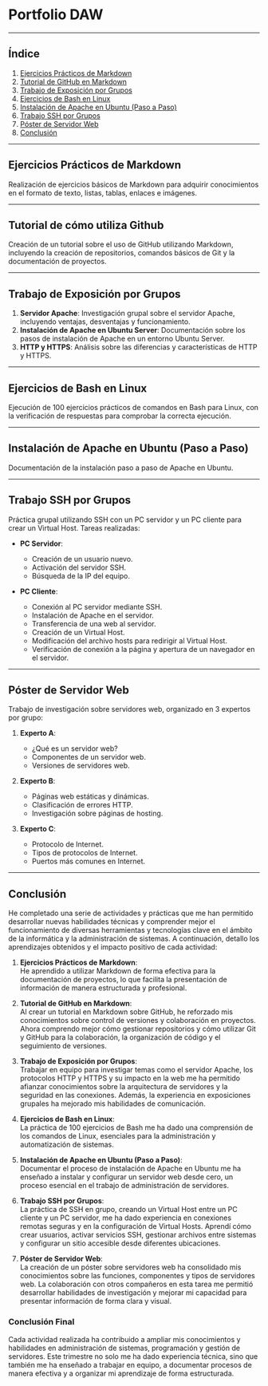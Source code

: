 # Portfolio DAW

---

## Índice

1. [Ejercicios Prácticos de Markdown](#ejercicios-prácticos-de-markdown)
2. [Tutorial de GitHub en Markdown](#tutorial-de-github-en-markdown)
3. [Trabajo de Exposición por Grupos](#trabajo-de-exposición-por-grupos)
4. [Ejercicios de Bash en Linux](#ejercicios-de-bash-en-linux)
5. [Instalación de Apache en Ubuntu (Paso a Paso)](#instalación-de-apache-en-ubuntu-paso-a-paso)
6. [Trabajo SSH por Grupos](#trabajo-ssh-por-grupos)
7. [Póster de Servidor Web](#póster-de-servidor-web)
8. [Conclusión](#conclusión)

---

## Ejercicios Prácticos de Markdown

Realización de ejercicios básicos de Markdown para adquirir conocimientos en el formato de texto, listas, tablas, enlaces e imágenes.

---

## Tutorial de cómo utiliza Github 

Creación de un tutorial sobre el uso de GitHub utilizando Markdown, incluyendo la creación de repositorios, comandos básicos de Git y la documentación de proyectos.

---

## Trabajo de Exposición por Grupos

1. **Servidor Apache**: Investigación grupal sobre el servidor Apache, incluyendo ventajas, desventajas y funcionamiento.
2. **Instalación de Apache en Ubuntu Server**: Documentación sobre los pasos de instalación de Apache en un entorno Ubuntu Server.
3. **HTTP y HTTPS**: Análisis sobre las diferencias y características de HTTP y HTTPS.

---

## Ejercicios de Bash en Linux

Ejecución de 100 ejercicios prácticos de comandos en Bash para Linux, con la verificación de respuestas para comprobar la correcta ejecución.

---

## Instalación de Apache en Ubuntu (Paso a Paso)

Documentación de la instalación paso a paso de Apache en Ubuntu.

---

## Trabajo SSH por Grupos

Práctica grupal utilizando SSH con un PC servidor y un PC cliente para crear un Virtual Host. Tareas realizadas:

- **PC Servidor**:
  - Creación de un usuario nuevo.
  - Activación del servidor SSH.
  - Búsqueda de la IP del equipo.

- **PC Cliente**:
  - Conexión al PC servidor mediante SSH.
  - Instalación de Apache en el servidor.
  - Transferencia de una web al servidor.
  - Creación de un Virtual Host.
  - Modificación del archivo hosts para redirigir al Virtual Host.
  - Verificación de conexión a la página y apertura de un navegador en el servidor.

---

## Póster de Servidor Web

Trabajo de investigación sobre servidores web, organizado en 3 expertos por grupo:

1. **Experto A**:
   - ¿Qué es un servidor web?
   - Componentes de un servidor web.
   - Versiones de servidores web.

2. **Experto B**:
   - Páginas web estáticas y dinámicas.
   - Clasificación de errores HTTP.
   - Investigación sobre páginas de hosting.

3. **Experto C**:
   - Protocolo de Internet.
   - Tipos de protocolos de Internet.
   - Puertos más comunes en Internet.

---

## Conclusión

He completado una serie de actividades y prácticas que me han permitido desarrollar nuevas habilidades técnicas y comprender mejor el funcionamiento de diversas herramientas y tecnologías clave en el ámbito de la informática y la administración de sistemas. A continuación, detallo los aprendizajes obtenidos y el impacto positivo de cada actividad:

1. **Ejercicios Prácticos de Markdown**:  
   He aprendido a utilizar Markdown de forma efectiva para la documentación de proyectos, lo que facilita la presentación de información de manera estructurada y profesional.

2. **Tutorial de GitHub en Markdown**:  
   Al crear un tutorial en Markdown sobre GitHub, he reforzado mis conocimientos sobre control de versiones y colaboración en proyectos. Ahora comprendo mejor cómo gestionar repositorios y cómo utilizar Git y GitHub para la colaboración, la organización de código y el seguimiento de versiones.

3. **Trabajo de Exposición por Grupos**:  
   Trabajar en equipo para investigar temas como el servidor Apache, los protocolos HTTP y HTTPS y su impacto en la web me ha permitido afianzar conocimientos sobre la arquitectura de servidores y la seguridad en las conexiones. Además, la experiencia en exposiciones grupales ha mejorado mis habilidades de comunicación.

4. **Ejercicios de Bash en Linux**:  
   La práctica de 100 ejercicios de Bash me ha dado una comprensión de los comandos de Linux, esenciales para la administración y automatización de sistemas. 

5. **Instalación de Apache en Ubuntu (Paso a Paso)**:  
   Documentar el proceso de instalación de Apache en Ubuntu me ha enseñado a instalar y configurar un servidor web desde cero, un proceso esencial en el trabajo de administración de servidores.

6. **Trabajo SSH por Grupos**:  
   La práctica de SSH en grupo, creando un Virtual Host entre un PC cliente y un PC servidor, me ha dado experiencia en conexiones remotas seguras y en la configuración de Virtual Hosts. Aprendí cómo crear usuarios, activar servicios SSH, gestionar archivos entre sistemas y configurar un sitio accesible desde diferentes ubicaciones.

7. **Póster de Servidor Web**:  
   La creación de un póster sobre servidores web ha consolidado mis conocimientos sobre las funciones, componentes y tipos de servidores web. La colaboración con otros compañeros en esta tarea me permitió desarrollar habilidades de investigación y mejorar mi capacidad para presentar información de forma clara y visual.

### Conclusión Final

Cada actividad realizada ha contribuido a ampliar mis conocimientos y habilidades en administración de sistemas, programación y gestión de servidores. Este trimestre no solo me ha dado experiencia técnica, sino que también me ha enseñado a trabajar en equipo, a documentar procesos de manera efectiva y a organizar mi aprendizaje de forma estructurada. 

